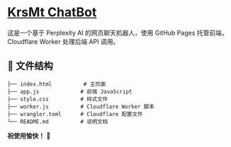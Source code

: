 # [KrsMt ChatBot](https://ai.krsmt.tech/)

这是一个基于 Perplexity AI 的网页聊天机器人，使用 GitHub Pages 托管前端，Cloudflare Worker 处理后端 API 调用。

## 📁 文件结构

```
├── index.html          # 主页面
├── app.js             # 前端 JavaScript
├── style.css          # 样式文件
├── worker.js          # Cloudflare Worker 脚本
├── wrangler.toml      # Cloudflare 配置文件
└── README.md          # 说明文档
```


**祝使用愉快！** 🎉

